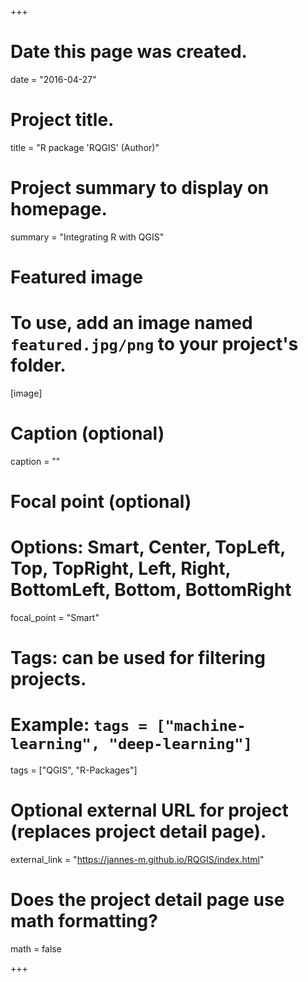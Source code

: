 +++
# Date this page was created.
date = "2016-04-27"

# Project title.
title = "R package 'RQGIS' (Author)"

# Project summary to display on homepage.
summary = "Integrating R with QGIS"

# Featured image
# To use, add an image named `featured.jpg/png` to your project's folder. 
[image]
  # Caption (optional)
  caption = ""

  # Focal point (optional)
  # Options: Smart, Center, TopLeft, Top, TopRight, Left, Right, BottomLeft, Bottom, BottomRight
  focal_point = "Smart"

# Tags: can be used for filtering projects.
# Example: `tags = ["machine-learning", "deep-learning"]`
tags = ["QGIS", "R-Packages"]

# Optional external URL for project (replaces project detail page).
external_link = "https://jannes-m.github.io/RQGIS/index.html"

# Does the project detail page use math formatting?
math = false

+++

